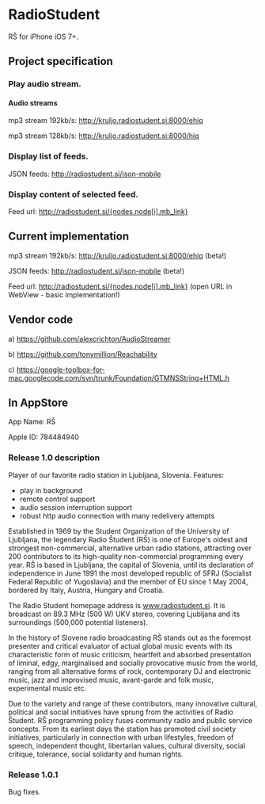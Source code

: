 RadioStudent
============

RŠ for iPhone iOS 7+.


## Project specification

### Play audio stream.

#### Audio streams

mp3 stream 192kb/s: http://kruljo.radiostudent.si:8000/ehiq

mp3 stream 128kb/s: http://kruljo.radiostudent.si:8000/hiq


### Display list of feeds.

JSON feeds: http://radiostudent.si/json-mobile


### Display content of selected feed.

Feed url: http://radiostudent.si/{nodes.node[i].mb_link}



## Current implementation

mp3 stream 192kb/s: http://kruljo.radiostudent.si:8000/ehiq (beta!)

JSON feeds: http://radiostudent.si/json-mobile (beta!)

Feed url: http://radiostudent.si/{nodes.node[i].mb_link} (open URL in WebView - basic implementation!)



## Vendor code

a) https://github.com/alexcrichton/AudioStreamer

b) https://github.com/tonymillion/Reachability

c) https://google-toolbox-for-mac.googlecode.com/svn/trunk/Foundation/GTMNSString+HTML.h


## In AppStore

App Name: RŠ

Apple ID: 784484940

### Release 1.0 description

Player of our favorite radio station in Ljubljana, Slovenia. 
Features: 
- play in background 
- remote control support 
- audio session interruption support 
- robust http audio connection with many redelivery attempts 

Established in 1969 by the Student Organization of the University of Ljubljana, the legendary Radio Študent (RŠ) is one of Europe's oldest and strongest non-commercial, alternative urban radio stations, attracting over 200 contributors to its high-quality non-commercial programming every year. RŠ is based in Ljubljana, the capital of Slovenia, until its declaration of independence in June 1991 the most developed republic of SFRJ (Socialist Federal Republic of Yugoslavia) and the member of EU since 1 May 2004, bordered by Italy, Austria, Hungary and Croatia.

The Radio Student homepage address is www.radiostudent.si. It is broadcast on 89.3 MHz (500 W) UKV stereo, covering Ljubljana and its surroundings (500,000 potential listeners).

In the history of Slovene radio broadcasting RŠ stands out as the foremost presenter and critical evaluator of actual global music events with its characteristic form of music criticism, heartfelt and absorbed presentation of liminal, edgy, marginalised and socially provocative music from the world, ranging from all alternative forms of rock, contemporary DJ and electronic music, jazz and improvised music, avant-garde and folk music, experimental music etc.

Due to the variety and range of these contributors, many innovative cultural, political and social initiatives have sprung from the activities of Radio Študent. RŠ programming policy fuses community radio and public service concepts. From its earliest days the station has promoted civil society initiatives, particularly in connection with urban lifestyles, freedom of speech, independent thought, libertarian values, cultural diversity, social critique, tolerance, social solidarity and human rights.

### Release 1.0.1 

Bug fixes.
